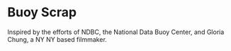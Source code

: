# Buoy Scrap

Inspired by the efforts of NDBC, the National Data Buoy Center, and Gloria Chung, a NY NY based filmmaker.

